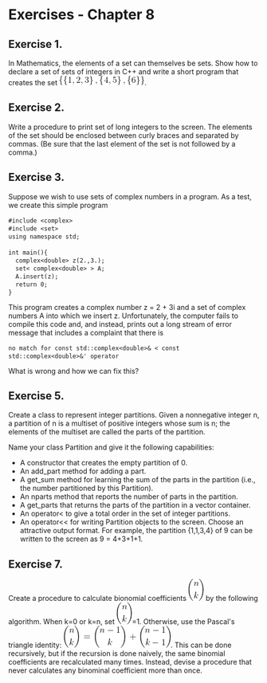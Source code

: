# Exercises - Chapter 8


## Exercise 1.

In Mathematics, the elements of a set can themselves be sets. Show how to declare a set of sets of integers in C++ and write a short program that creates the set ![fig](C8E1/CodeCogsEqn.gif).


## Exercise 2.

Write a procedure to print set of long integers to the screen. The elements of the set should be enclosed between curly braces and separated by commas. (Be sure that the last element of the set is not followed by a comma.)

## Exercise 3.


Suppose we wish to use sets of complex numbers in a program. As a test, we create this simple program
```
#include <complex>
#include <set>
using namespace std;

int main(){
  complex<double> z(2.,3.);
  set< complex<double> > A;
  A.insert(z);
  return 0;
}
```

This program creates a complex number z = 2 + 3i  and a set of complex numbers A into which we insert z. Unfortunately, the computer fails to compile this code and, and instead, prints out a long stream of error message that includes a complaint that there is

```
no match for const std::complex<double>& < const std::complex<double>&' operator
```

What is wrong and how we can fix this?

## Exercise 5.

Create a class to represent integer partitions. Given a nonnegative integer n, a partition of n is a multiset of positive integers whose sum is n; the elements of the multiset are called the parts of the partition.

Name your class Partition and give it the following capabilities:

* A constructor that creates the empty partition of 0.
* An  add_part method for adding a part.
* A get_sum method for learning the sum of the parts in the partition (i.e., the number partitioned by this Partition).
* An nparts method that reports the number of parts in the partition.
* A get_parts that returns the parts of the partition in a vector<int> container.
* An operator< to give a total order in the set of integer partitions.
* An operator<< for writing Partition objects to the screen. Choose an attractive output format. For example, the partition {1,1,3,4} of 9 can be written to the screen as 9 = 4+3+1+1.

## Exercise 7.

Create a procedure to calculate bionomial coefficients ![Fig](C8E7/bin_nk.gif) by the following algorithm. When k=0 or k=n, set ![Fig](C8E7/bin_nk.gif)=1. Otherwise, use the Pascal's triangle identity: ![Fig](C8E7/pascalrule.gif). This can be done recursively, but if the recursion is done naively, the same binomial coefficients are recalculated many times. Instead, devise a procedure that never calculates any binominal coefficient more than once.
 

